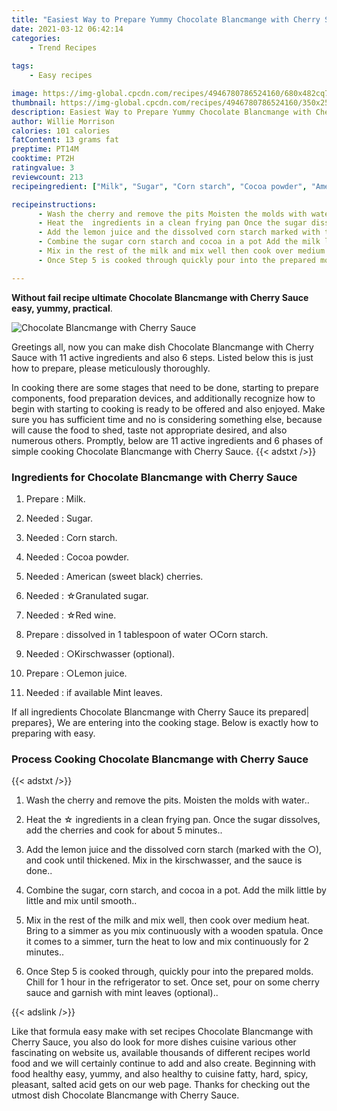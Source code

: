 ```yaml
---
title: "Easiest Way to Prepare Yummy Chocolate Blancmange with Cherry Sauce"
date: 2021-03-12 06:42:14
categories:
    - Trend Recipes
    
tags:
    - Easy recipes

image: https://img-global.cpcdn.com/recipes/4946780786524160/680x482cq70/chocolate-blancmange-with-cherry-sauce-recipe-main-photo.jpg
thumbnail: https://img-global.cpcdn.com/recipes/4946780786524160/350x250cq70/chocolate-blancmange-with-cherry-sauce-recipe-main-photo.jpg
description: Easiest Way to Prepare Yummy Chocolate Blancmange with Cherry Sauce with 11 ingredients and 6 stages of easy cooking.
author: Willie Morrison
calories: 101 calories
fatContent: 13 grams fat
preptime: PT14M
cooktime: PT2H
ratingvalue: 3
reviewcount: 213
recipeingredient: ["Milk", "Sugar", "Corn starch", "Cocoa powder", "American sweet black cherries", "Granulated sugar", "Red wine", "dissolved in 1 tablespoon of water Corn starch", "Kirschwasser optional", "Lemon juice", "if available Mint leaves"]

recipeinstructions: 
      - Wash the cherry and remove the pits Moisten the molds with water 
      - Heat the  ingredients in a clean frying pan Once the sugar dissolves add the cherries and cook for about 5 minutes 
      - Add the lemon juice and the dissolved corn starch marked with the  and cook until thickened Mix in the kirschwasser and the sauce is done 
      - Combine the sugar corn starch and cocoa in a pot Add the milk little by little and mix until smooth 
      - Mix in the rest of the milk and mix well then cook over medium heat Bring to a simmer as you mix continuously with a wooden spatula Once it comes to a simmer turn the heat to low and mix continuously for 2 minutes 
      - Once Step 5 is cooked through quickly pour into the prepared molds Chill for 1 hour in the refrigerator to set Once set pour on some cherry sauce and garnish with mint leaves optional

---
```




**Without fail recipe ultimate Chocolate Blancmange with Cherry Sauce easy, yummy, practical**. 


![Chocolate Blancmange with Cherry Sauce](https://img-global.cpcdn.com/recipes/4946780786524160/680x482cq70/chocolate-blancmange-with-cherry-sauce-recipe-main-photo.jpg "Chocolate Blancmange with Cherry Sauce")




Greetings all, now you can make dish Chocolate Blancmange with Cherry Sauce with 11 active ingredients and also 6 steps. Listed below this is just how to prepare, please meticulously thoroughly.

In cooking there are some stages that need to be done, starting to prepare components, food preparation devices, and additionally recognize how to begin with starting to cooking is ready to be offered and also enjoyed. Make sure you has sufficient time and no is considering something else, because will cause the food to shed, taste not appropriate desired, and also numerous others. Promptly, below are 11 active ingredients and 6 phases of simple cooking Chocolate Blancmange with Cherry Sauce.
{{< adstxt />}}

### Ingredients for Chocolate Blancmange with Cherry Sauce


1. Prepare  : Milk.

1. Needed  : Sugar.

1. Needed  : Corn starch.

1. Needed  : Cocoa powder.

1. Needed  : American (sweet black) cherries.

1. Needed  : ☆Granulated sugar.

1. Needed  : ☆Red wine.

1. Prepare  : dissolved in 1 tablespoon of water ○Corn starch.

1. Needed  : ○Kirschwasser (optional).

1. Prepare  : ○Lemon juice.

1. Needed  : if available Mint leaves.



If all ingredients Chocolate Blancmange with Cherry Sauce its prepared| prepares}, We are entering into the cooking stage. Below is exactly how to preparing with easy.

### Process Cooking Chocolate Blancmange with Cherry Sauce

{{< adstxt />}}


1. Wash the cherry and remove the pits. Moisten the molds with water..



1. Heat the ☆ ingredients in a clean frying pan. Once the sugar dissolves, add the cherries and cook for about 5 minutes..



1. Add the lemon juice and the dissolved corn starch (marked with the ○), and cook until thickened. Mix in the kirschwasser, and the sauce is done..



1. Combine the sugar, corn starch, and cocoa in a pot. Add the milk little by little and mix until smooth..



1. Mix in the rest of the milk and mix well, then cook over medium heat. Bring to a simmer as you mix continuously with a wooden spatula. Once it comes to a simmer, turn the heat to low and mix continuously for 2 minutes..



1. Once Step 5 is cooked through, quickly pour into the prepared molds. Chill for 1 hour in the refrigerator to set. Once set, pour on some cherry sauce and garnish with mint leaves (optional)..





{{< adslink />}}

Like that formula easy make with set recipes Chocolate Blancmange with Cherry Sauce, you also do look for more dishes cuisine various other fascinating on website us, available thousands of different recipes world food and we will certainly continue to add and also create. Beginning with food healthy easy, yummy, and also healthy to cuisine fatty, hard, spicy, pleasant, salted acid gets on our web page. Thanks for checking out the utmost dish Chocolate Blancmange with Cherry Sauce.
